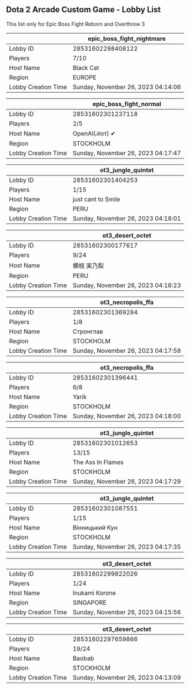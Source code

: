 ## Dota 2 Arcade Custom Game - Lobby List

This list only for Epic Boss Fight Reborn and Overthrow 3

|  | epic_boss_fight_nightmare |
| ------ | ------ |
| Lobby ID | 28531602298408122 |
| Players | 7/10 |
| Host Name | Black Cat |
| Region | EUROPE |
| Lobby Creation Time | Sunday, November 26, 2023 04:14:06 |


|  | epic_boss_fight_normal |
| ------ | ------ |
| Lobby ID | 28531602301237118 |
| Players | 2/5 |
| Host Name | OpenAl(ℬoτ) ✔ |
| Region | STOCKHOLM |
| Lobby Creation Time | Sunday, November 26, 2023 04:17:47 |


|  | ot3_jungle_quintet |
| ------ | ------ |
| Lobby ID | 28531602301404253 |
| Players | 1/15 |
| Host Name | just cant to Smile |
| Region | PERU |
| Lobby Creation Time | Sunday, November 26, 2023 04:18:01 |


|  | ot3_desert_octet |
| ------ | ------ |
| Lobby ID | 28531602300177617 |
| Players | 9/24 |
| Host Name | 櫛枝 実乃梨 |
| Region | PERU |
| Lobby Creation Time | Sunday, November 26, 2023 04:16:23 |


|  | ot3_necropolis_ffa |
| ------ | ------ |
| Lobby ID | 28531602301369284 |
| Players | 1/8 |
| Host Name | Стронглав |
| Region | STOCKHOLM |
| Lobby Creation Time | Sunday, November 26, 2023 04:17:58 |


|  | ot3_necropolis_ffa |
| ------ | ------ |
| Lobby ID | 28531602301396441 |
| Players | 6/8 |
| Host Name | Yarik |
| Region | STOCKHOLM |
| Lobby Creation Time | Sunday, November 26, 2023 04:18:00 |


|  | ot3_jungle_quintet |
| ------ | ------ |
| Lobby ID | 28531602301012653 |
| Players | 13/15 |
| Host Name | The Ass In Flames |
| Region | STOCKHOLM |
| Lobby Creation Time | Sunday, November 26, 2023 04:17:29 |


|  | ot3_jungle_quintet |
| ------ | ------ |
| Lobby ID | 28531602301087551 |
| Players | 1/15 |
| Host Name | Вінницький Кун |
| Region | STOCKHOLM |
| Lobby Creation Time | Sunday, November 26, 2023 04:17:35 |


|  | ot3_desert_octet |
| ------ | ------ |
| Lobby ID | 28531602299822026 |
| Players | 1/24 |
| Host Name | Inukami Korone |
| Region | SINGAPORE |
| Lobby Creation Time | Sunday, November 26, 2023 04:15:56 |


|  | ot3_desert_octet |
| ------ | ------ |
| Lobby ID | 28531602297659866 |
| Players | 19/24 |
| Host Name | Baobab |
| Region | STOCKHOLM |
| Lobby Creation Time | Sunday, November 26, 2023 04:13:09 |


